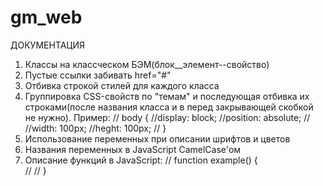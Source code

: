# gm_web

ДОКУМЕНТАЦИЯ
1. Классы на классческом БЭМ(блок__элемент--свойство)
2. Пустые ссылки забивать href="#"
3. Отбивка строкой стилей для каждого класса 
4. Группировка CSS-свойств по "темам" и последующая отбивка их строками(после названия класса и в перед закрывающей скобкой не нужно). 
Пример:
     // body {
		//display: block;
		//position: absolute;
     //
		//width: 100px;
		//heght: 100px;
     // } 
5. Использование переменных при описании шрифтов и цветов
6. Названия переменных в JavaScript CamelCase'ом
7. Описание функций в JavaScript: 
//	function example() {   
  		//
//	}
